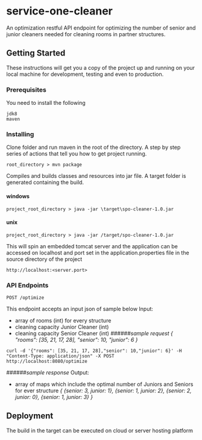 # service-one-cleaner
An optimization restful API endpoint for optimizing the
number of senior and junior cleaners needed for cleaning 
rooms in partner structures.
## Getting Started

These instructions will get you a copy of the project up and running
on your local machine for development, testing and even to production.

### Prerequisites
You need to install the following
```
jdk8
maven
```

### Installing
Clone folder and run maven in the root of the directory. A step by step
series of actions that tell you how to get project running.

```
root_directory > mvn package
```
Compiles and builds classes and resources into jar file. A target folder 
is generated containing the build.
#### windows
```
project_root_directory > java -jar \target\spo-cleaner-1.0.jar
```
#### unix 
```
project_root_directory > java -jar /target/spo-cleaner-1.0.jar
```

This will spin an embedded tomcat server and the application
can be accessed on localhost and port set in the application.properties
file in the source directory of the project
```
http://localhost:<server.port>
```

### API Endpoints
```
POST /optimize
```
This endpoint accepts an input json of sample below
Input:
- array of rooms (int) for every structure
- cleaning capacity Junior Cleaner (int)
- cleaning capacity Senior Cleaner (int)
######*sample request*
*{
  "rooms": [35, 21, 17, 28],
  "senior": 10,
  "junior": 6
}*
```
curl -d '{"rooms": [35, 21, 17, 28],"senior": 10,"junior": 6}' -H "Content-Type: application/json" -X POST http://localhost:8080/optimize
```
######*sample response*
Output:
- array of maps which include the optimal number of Juniors and Seniors for ever
structure
*{
    {senior: 3, junior: 1}, 
    {senior: 1, junior: 2}, 
    {senior: 2, junior: 0}, 
    {senior: 1, junior: 3}
}*

## Deployment
The build in the target can be executed on cloud or server hosting platform


